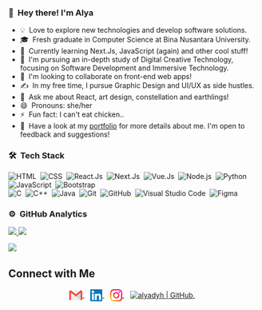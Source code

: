 ### 👋 &nbsp;Hey there! I'm Alya

- 💡 &nbsp;Love to explore new technologies and develop software solutions.
- 🎓 &nbsp;Fresh graduate in Computer Science at Bina Nusantara University.
- 🌱 &nbsp;Currently learning Next.Js, JavaScript (again) and other cool stuff!
- 🔭 &nbsp;I'm pursuing an in-depth study of Digital Creative Technology, focusing on Software Development and Immersive Technology.
- 👯 &nbsp;I'm looking to collaborate on front-end web apps!
- ✍️ &nbsp;In my free time, I pursue Graphic Design and UI/UX as side hustles.
- 💬 &nbsp;Ask me about React, art design, constellation and earthlings!
- 😄 &nbsp;Pronouns: she/her
- ⚡ &nbsp;Fun fact: I can't eat chicken..
- 📄 &nbsp;Have a look at my [portfolio](https://alyadyh.github.io/) for more details about me. I'm open to feedback and suggestions!

### 🛠 &nbsp;Tech Stack

![HTML](https://img.shields.io/badge/-HTML-05122A?style=flat&logo=HTML5)&nbsp;
![CSS](https://img.shields.io/badge/-CSS-05122A?style=flat&logo=CSS3&logoColor=1572B6)&nbsp;
![React.Js](https://img.shields.io/badge/-React.Js-05122A?style=flat&logo=react)&nbsp;
![Next.Js](https://img.shields.io/badge/-Next.Js-05122A?style=flat&logo=next.js)&nbsp;
![Vue.Js](https://img.shields.io/badge/-Vue.Js-05122A?style=flat&logo=vue.js)&nbsp;
![Node.js](https://img.shields.io/badge/-Node.js-05122A?style=flat&logo=node.js)&nbsp;
![Python](https://img.shields.io/badge/-Python-05122A?style=flat&logo=python)&nbsp;
![JavaScript](https://img.shields.io/badge/-JavaScript-05122A?style=flat&logo=javascript)&nbsp;
![Bootstrap](https://img.shields.io/badge/-Bootstrap-05122A?style=flat&logo=bootstrap&logoColor=563D7C)\
![C](https://img.shields.io/badge/-C-05122A?style=flat&logo=C&logoColor=A8B9CC)&nbsp;
![C++](https://img.shields.io/badge/-C++-05122A?style=flat&logo=C%2B%2B&logoColor=00599C)&nbsp;
![Java](https://img.shields.io/badge/-Java-05122A?style=flat&logo=java&logoColor=FFA518&logoWidth=20)&nbsp;
![Git](https://img.shields.io/badge/-Git-05122A?style=flat&logo=git)&nbsp;
![GitHub](https://img.shields.io/badge/-GitHub-05122A?style=flat&logo=github)&nbsp;
![Visual Studio Code](https://img.shields.io/badge/-Visual%20Studio%20Code-05122A?style=flat&logo=visual-studio-code&logoColor=007ACC)&nbsp;
![Figma](https://img.shields.io/badge/-Figma-05122A?style=flat&logo=figma)&nbsp;

### ⚙️ &nbsp;GitHub Analytics

<p align="left">
<a href="https://github.com/alyadyh">
  <img height="180em" src="https://github-readme-stats-eight-theta.vercel.app/api?username=alyadyh&show_icons=true&theme=radical&include_all_commits=true&count_private=true"/>
  <img height="180em" src="https://github-readme-stats-eight-theta.vercel.app/api/top-langs/?username=alyadyh&layout=compact&langs_count=8&theme=radical"/>
</a>
</p>
<div align="left">
  <img src="http://github-readme-streak-stats.herokuapp.com?user=alyadyh&theme=radical&background=0d1117&hide_border=true" />
</div>

## Connect with Me
<p align="center">
  <a href="mailto:alya.mdyh@gmail.com" >
    <img align="center" alt="alyadyh | Gmail" width="26px" src="https://github.com/SatYu26/SatYu26/blob/master/Assets/Gmail.svg" />
  </a> &nbsp;&nbsp;
  
  <a href="https://www.linkedin.com/in/alya-mardhiyyah/" target="_blank">
    <img align="center" alt="alyadyh | Linkedin" width="24px" src="https://github.com/SatYu26/SatYu26/blob/master/Assets/Linkedin.svg" />
  </a> &nbsp;&nbsp;
  
  <a href="https://www.instagram.com/alyadya_/" target="_blank">
    <img align="center" alt="alyadyh | Instagram" width="24px" src="https://github.com/SatYu26/SatYu26/blob/master/Assets/Instagram.svg" />
  </a> &nbsp;&nbsp;
  
  <a href="https://profile-summary-for-github.herokuapp.com/user/alyadyh" target="_blank">
    <img align="center" alt="alyadyh | GitHub" width="26px" src="https://upload.wikimedia.org/wikipedia/commons/thumb/a/ae/Github-desktop-logo-symbol.svg/1024px-Github-desktop-logo-symbol.svg.png" />
  </a> &nbsp;&nbsp;
<p> 
